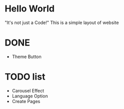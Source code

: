 # Hello World
"It's not just a Code!"
This is a simple layout of website

# DONE
- Theme Button

# TODO list
- Carousel Effect
- Language Option
- Create Pages
